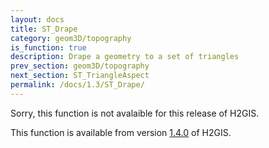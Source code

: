 ```yaml
---
layout: docs
title: ST_Drape
category: geom3D/topography
is_function: true
description: Drape a geometry to a set of triangles
prev_section: geom3D/topography
next_section: ST_TriangleAspect
permalink: /docs/1.3/ST_Drape/
---
```


Sorry, this function is not avalaible for this release of H2GIS. 

This function is available from version [1.4.0](../../1.4.0/ST_Drape) of H2GIS.
